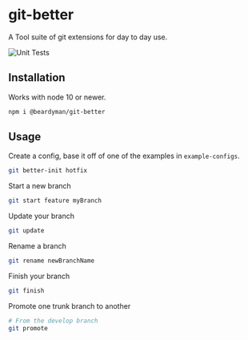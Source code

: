 # git-better
A Tool suite of git extensions for day to day use.

![Unit Tests](https://github.com/beardyman/git-better/workflows/Unit%20Tests/badge.svg)


## Installation
Works with node 10 or newer.
```sh 
npm i @beardyman/git-better
```

## Usage
Create a config, base it off of one of the examples in `example-configs`.
```sh
git better-init hotfix
```

Start a new branch
```sh
git start feature myBranch
```

Update your branch
```sh
git update
```

Rename a branch
```sh
git rename newBranchName
```

Finish your branch
```sh
git finish
```

Promote one trunk branch to another
```sh
# From the develop branch
git promote
```
